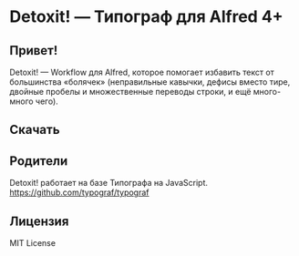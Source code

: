 Detoxit! — Типограф для Alfred 4+
======================
## Привет!
Detoxit! — Workflow для Alfred, которое помогает избавить текст от большинства «болячек» (неправильные кавычки, дефисы вместо тире, двойные пробелы и множественные переводы строки, и ещё много-много чего).
## Скачать

## Родители
Detoxit! работает на базе Типографа на JavaScript.
https://github.com/typograf/typograf
## Лицензия
MIT License
